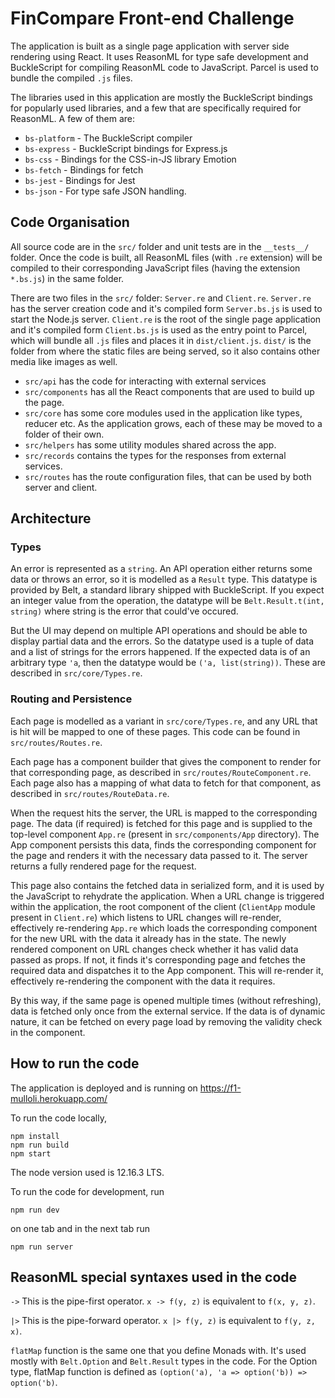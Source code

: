 # FinCompare Front-end Challenge

The application is built as a single page application with server side rendering using React. It uses ReasonML for type safe development and BuckleScript for compiling ReasonML code to JavaScript. Parcel is used to bundle the compiled `.js` files.

The libraries used in this application are mostly the BuckleScript bindings for popularly used libraries, and a few that are specifically required for ReasonML. A few of them are:

* `bs-platform` - The BuckleScript compiler
* `bs-express` - BuckleScript bindings for Express.js
* `bs-css` - Bindings for the CSS-in-JS library Emotion
* `bs-fetch` - Bindings for fetch
* `bs-jest` - Bindings for Jest
* `bs-json` - For type safe JSON handling.

## Code Organisation
All source code are in the `src/` folder and unit tests are in the `__tests__/` folder. Once the code is built, all ReasonML files (with `.re` extension) will be compiled to their corresponding JavaScript files (having the extension `*.bs.js`) in the same folder. 

There are two files in the `src/` folder: `Server.re` and `Client.re`. `Server.re` has the server creation code and it's compiled form `Server.bs.js` is used to start the Node.js server. `Client.re` is the root of the single page application and it's compiled form `Client.bs.js` is used as the entry point to Parcel, which will bundle all `.js` files and places it in `dist/client.js`. `dist/` is the folder from where the static files are being served, so it also contains other media like images as well.

* `src/api` has the code for interacting with external services
* `src/components` has all the React components that are used to build up the page.
* `src/core` has some core modules used in the application like types, reducer etc. As the application grows, each of these may be moved to a folder of their own. 
* `src/helpers` has some utility modules shared across the app.
* `src/records` contains the types for the responses from external services.
* `src/routes` has the route configuration files, that can be used by both server and client.

## Architecture
### Types
An error is represented as a `string`. An API operation either returns some data or throws an error, so it is modelled as a `Result` type. This datatype is provided by Belt, a standard library shipped with BuckleScript. If you expect an integer value from the operation, the datatype will be `Belt.Result.t(int, string)` where string is the error that could've occured.

But the UI may depend on multiple API operations and should be able to display partial data and the errors. So the datatype used is a tuple of data and a list of strings for the errors happened. If the expected data is of an arbitrary type `'a`, then the datatype would be `('a, list(string))`. These are described in `src/core/Types.re`.

### Routing and Persistence
Each page is modelled as a variant in `src/core/Types.re`, and any URL that is hit will be mapped to one of these pages. This code can be found in `src/routes/Routes.re`.

Each page has a component builder that gives the component to render for that corresponding page, as described in `src/routes/RouteComponent.re`. Each page also has a mapping of what data to fetch for that component, as described in `src/routes/RouteData.re`.

When the request hits the server, the URL is mapped to the corresponding page. The data (if required) is fetched for this page and is supplied to the top-level component `App.re` (present in `src/components/App` directory). The App component persists this data, finds the corresponding component for the page and renders it with the necessary data passed to it. The server returns a fully rendered page for the request.

This page also contains the fetched data in serialized form, and it is used by the JavaScript to rehydrate the application.
When a URL change is triggered within the application, the root component of the client (`ClientApp` module present in `Client.re`) which listens to URL changes will re-render, effectively re-rendering `App.re` which loads the corresponding component for the new URL with the data it already has in the state. The newly rendered component on URL changes check whether it has valid data passed as props. If not, it finds it's corresponding page and fetches the required data and dispatches it to the App component. This will re-render it, effectively re-rendering the component with the data it requires.

By this way, if the same page is opened multiple times (without refreshing), data is fetched only once from the external service. If the data is of dynamic nature, it can be fetched on every page load by removing the validity check in the component.

## How to run the code
The application is deployed and is running on https://f1-mulloli.herokuapp.com/

To run the code locally, 

```
npm install
npm run build
npm start
```
The node version used is 12.16.3 LTS.

To run the code for development, run

```
npm run dev
```
on one tab and in the next tab run
```
npm run server
```

## ReasonML special syntaxes used in the code
`->` This is the pipe-first operator. `x -> f(y, z)` is equivalent to `f(x, y, z)`.

`|>` This is the pipe-forward operator. `x |> f(y, z)` is equivalent to `f(y, z, x)`.

`flatMap` function is the same one that you define Monads with. It's used mostly with `Belt.Option` and `Belt.Result` types in the code. For the Option type, flatMap function is defined as `(option('a), 'a => option('b)) => option('b)`.
